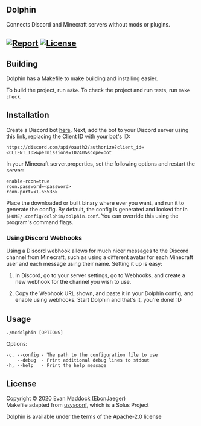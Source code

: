 Dolphin
--------

Connects Discord and Minecraft servers without mods or plugins.

[![Report](https://goreportcard.com/badge/github.com/EbonJaeger/dolphin)](https://goreportcard.com/report/github.com/EbonJaeger/dolphin) [![License](https://img.shields.io/badge/License-Apache%202.0-blue.svg)](https://opensource.org/licenses/Apache-2.0)
--------

## Building
Dolphin has a Makefile to make building and installing easier.  

To build the project, run `make`. To check the project and run tests, run `make check`.

## Installation
Create a Discord bot [here](https://discordapp.com/developers/applications/me). Next, add the bot to your Discord server using this link, replacing the Client ID with your bot's ID:
```
https://discord.com/api/oauth2/authorize?client_id=<CLIENT_ID>&permissions=10240&scope=bot
```

In your Minecraft server.properties, set the following options and restart the server:
```
enable-rcon=true
rcon.password=<password>
rcon.port=<1-65535>
```

Place the downloaded or built binary where ever you want, and run it to generate the config. By default, the config is generated and looked for in `$HOME/.config/dolphin/dolphin.conf`. You can override this using the program's command flags.

### Using Discord Webhooks
Using a Discord webhook allows for much nicer messages to the Discord channel from Minecraft, such as using a different avatar for each Minecraft user and each message using their name. Setting it up is easy:

1) In Discord, go to your server settings, go to Webhooks, and create a new webhook for the channel you wish to use.

2) Copy the Webhook URL shown, and paste it in your Dolphin config, and enable using webhooks. Start Dolphin and that's it, you're done! :D

## Usage
```
./mcdolphin [OPTIONS]
```
Options:
```
-c, --config - The path to the configuration file to use
    --debug  - Print additional debug lines to stdout
-h, --help   - Print the help message
```

## License
Copyright © 2020 Evan Maddock (EbonJaeger)  
Makefile adapted from [usysconf](https://github.com/getsolus/usysconf), which is a Solus Project

Dolphin is available under the terms of the Apache-2.0 license
